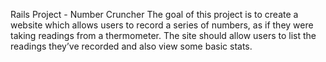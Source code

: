 Rails Project - Number Cruncher
The goal of this project is to create a website which allows users to record a series of
numbers, as if they were taking readings from a thermometer. The site should allow users
to list the readings they’ve recorded and also view some basic stats.
